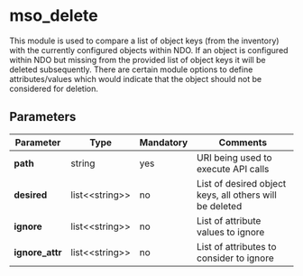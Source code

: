 # mso_delete

This module is used to compare a list of object keys (from the inventory) with the currently configured objects within NDO. If an object is configured within NDO but missing from the provided list of object keys it will be deleted subsequently. There are certain module options to define attributes/values which would indicate that the object should not be considered for deletion.

## Parameters

Parameter | Type | Mandatory | Comments
----------|------|-----------|---------
**path** | string | yes | URI being used to execute API calls
**desired** | list<<string\>\> | no | List of desired object keys, all others will be deleted
**ignore** | list<<string\>\> | no | List of attribute values to ignore
**ignore_attr** | list<<string\>\> | no | List of attributes to consider to ignore
